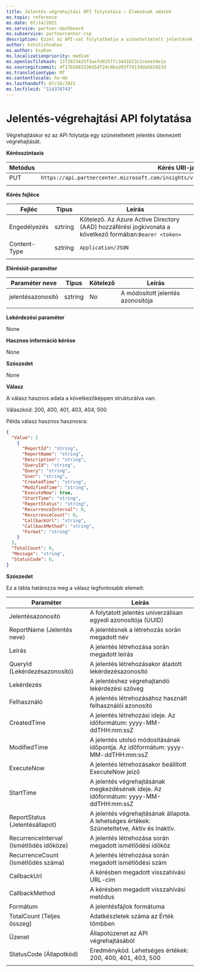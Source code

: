 ```yaml
---
title: Jelentés-végrehajtási API folytatása – Elemzések adatok
ms.topic: reference
ms.date: 07/14/2021
ms.service: partner-dashboard
ms.subservice: partnercenter-csp
description: Ezzel az API-val folytathatja a szüneteltetett jelentések végrehajtását az Partnerközpont elemzésben.
author: kshitishsahoo
ms.author: ksahoo
ms.localizationpriority: medium
ms.openlocfilehash: 1372823425f3aefd025ffc3441623c1ceee34e1e
ms.sourcegitcommit: 4f1702683336d54f24c0ba283f7d13dda581923d
ms.translationtype: MT
ms.contentlocale: hu-HU
ms.lasthandoff: 07/16/2021
ms.locfileid: "114376743"
---
```

# <a name="resume-report-executions-api"></a>Jelentés-végrehajtási API folytatása

Végrehajtáskor ez az API folytatja egy szüneteltetett jelentés ütemezett végrehajtását.

**Kérésszintaxis**

|    Metódus    |    Kérés URI-ja    |
|    ----    |    ----    |
|    PUT    |    `https://api.partnercenter.microsoft.com/insights/v1/mpn/ScheduledReport/resume/{ReportID}`    |
|        |        |

**Kérés fejléce**

|    Fejléc    |    Típus    |    Leírás    |
|    ----    |    ----    |    ----    |
|    Engedélyezés    |    sztring    |    Kötelező. Az Azure Active Directory (AAD) hozzáférési jogkivonata a következő formában:`Bearer <token>`    |
|    Content-Type    |    sztring    |    `Application/JSON`    |
|        |        |        |

**Elérésiút-paraméter**

|    Paraméter neve    |    Típus    |    Kötelező    |    Leírás    |
|    ----    |    ----    |    ----    |    ----    |
|    jelentésazonosító     |    sztring    |    No    |    A módosított jelentés azonosítója     |
|        |        |        |        |

**Lekérdezési paraméter**

None

**Hasznos információ kérése**

None

**Szószedet**

None

**Válasz**

A válasz hasznos adata a következőképpen strukturálva van:

Válaszkód: 200, 400, 401, 403, 404, 500

Példa válasz hasznos hasznosra:

```json
{ 
  "Value": [ 
    { 
      "ReportId": "string", 
      "ReportName": "string", 
      "Description": "string", 
      "QueryId": "string", 
      "Query": "string", 
      "User": "string", 
      "CreatedTime": "string", 
      "ModifiedTime": "string", 
      "ExecuteNow": true, 
      "StartTime": "string", 
      "ReportStatus": "string", 
      "RecurrenceInterval": 0, 
      "RecurrenceCount": 0, 
      "CallbackUrl": "string", 
      "CallbackMethod": "string", 
      "Format": "string" 
    } 
  ], 
  "TotalCount": 0, 
  "Message": "string", 
  "StatusCode": 0, 
} 
```

**Szószedet**

Ez a tábla határozza meg a válasz legfontosabb elemeit:

|    Paraméter    |    Leírás    |
|    ----    |    ----    |
|    Jelentésazonosító     |    A folytatott jelentés univerzálisan egyedi azonosítója (UUID)     |
|    ReportName (Jelentés neve)     |    A jelentésnek a létrehozás során megadott név     |
|    Leírás     |    A jelentés létrehozása során megadott leírás     |
|    QueryId (Lekérdezésazonosító)     |    A jelentés létrehozásakor átadott lekérdezésazonosító     |
|    Lekérdezés     |    A jelentéshez végrehajtandó lekérdezési szöveg     |
|    Felhasználó     |    A jelentés létrehozásához használt felhasználói azonosító     |
|    CreatedTime     |    A jelentés létrehozási ideje. Az időformátum: yyyy-MM-ddTHH:mm:ssZ     |
|    ModifiedTime     |    A jelentés utolsó módosításának időpontja. Az időformátum: yyyy-MM-ddTHH:mm:ssZ     |
|    ExecuteNow     |    A jelentés létrehozásakor beállított ExecuteNow jelző    |
|    StartTime     |    A jelentés végrehajtásának megkezdésének ideje. Az időformátum: yyyy-MM-ddTHH:mm:ssZ     |
|    ReportStatus (Jelentésállapot)     |    A jelentés végrehajtásának állapota. A lehetséges értékek: Szüneteltetve, Aktív és Inaktív.     |
|    RecurrenceInterval (Ismétlődés időköze)     |    A jelentés létrehozása során megadott ismétlődési időköz     |
|    RecurrenceCount (Ismétlődés száma)     |    A jelentés létrehozása során megadott ismétlődési szám     |
|    CallbackUrl     |    A kérésben megadott visszahívási URL-cím     |
|    CallbackMethod    |    A kérésben megadott visszahívási metódus    |
|    Formátum     |    A jelentésfájlok formátuma     |
|    TotalCount (Teljes összeg)     |    Adatkészletek száma az Érték tömbben     |
|    Üzenet     |    Állapotüzenet az API végrehajtásából     |
|    StatusCode (Állapotkód)     |    Eredménykód. Lehetséges értékek: 200, 400, 401, 403, 500     |
|        |        |
